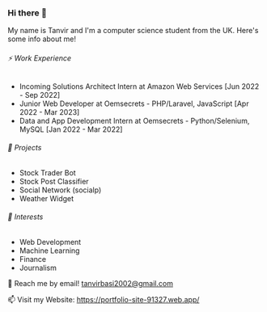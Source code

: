 ### Hi there :wave:

My name is Tanvir and I'm a computer science student from the UK. Here's some info about me!

###### :zap: Work Experience
- Incoming Solutions Architect Intern at Amazon Web Services [Jun 2022 - Sep 2022]
- Junior Web Developer at Oemsecrets - PHP/Laravel, JavaScript  [Apr 2022 - Mar 2023]
- Data and App Development Intern at Oemsecrets - Python/Selenium, MySQL [Jan 2022 - Mar 2022]


###### :telescope: Projects
- Stock Trader Bot
- Stock Post Classifier
- Social Network (socialp)
- Weather Widget

###### :seedling: Interests
- Web Development
- Machine Learning 
- Finance
- Journalism

:speech_balloon: Reach me by email! tanvirbasi2002@gmail.com

:mailbox: Visit my Website: https://portfolio-site-91327.web.app/
